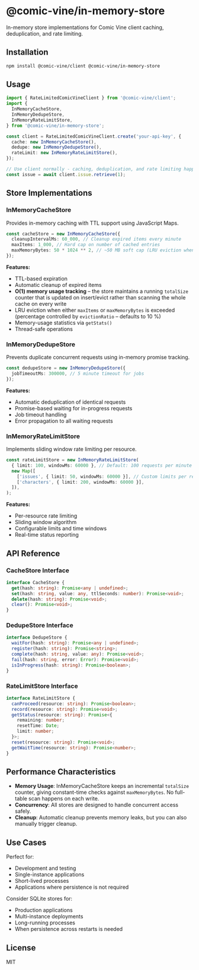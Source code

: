 # @comic-vine/in-memory-store

In-memory store implementations for Comic Vine client caching, deduplication, and rate limiting.

## Installation

```bash
npm install @comic-vine/client @comic-vine/in-memory-store
```

## Usage

```typescript
import { RateLimitedComicVineClient } from '@comic-vine/client';
import {
  InMemoryCacheStore,
  InMemoryDedupeStore,
  InMemoryRateLimitStore,
} from '@comic-vine/in-memory-store';

const client = RateLimitedComicVineClient.create('your-api-key', {
  cache: new InMemoryCacheStore(),
  dedupe: new InMemoryDedupeStore(),
  rateLimit: new InMemoryRateLimitStore(),
});

// Use client normally - caching, deduplication, and rate limiting happen automatically
const issue = await client.issue.retrieve(1);
```

## Store Implementations

### InMemoryCacheStore

Provides in-memory caching with TTL support using JavaScript Maps.

```typescript
const cacheStore = new InMemoryCacheStore({
  cleanupIntervalMs: 60_000, // Cleanup expired items every minute
  maxItems: 1_000, // Hard cap on number of cached entries
  maxMemoryBytes: 50 * 1024 ** 2, // ~50 MB soft cap (LRU eviction when exceeded)
});
```

**Features:**

- TTL-based expiration
- Automatic cleanup of expired items
- **O(1) memory usage tracking** – the store maintains a running `totalSize` counter that is updated on insert/evict rather than scanning the whole cache on every write
- LRU eviction when either `maxItems` or `maxMemoryBytes` is exceeded (percentage controlled by `evictionRatio` – defaults to 10 %)
- Memory-usage statistics via `getStats()`
- Thread-safe operations

### InMemoryDedupeStore

Prevents duplicate concurrent requests using in-memory promise tracking.

```typescript
const dedupeStore = new InMemoryDedupeStore({
  jobTimeoutMs: 300000, // 5 minute timeout for jobs
});
```

**Features:**

- Automatic deduplication of identical requests
- Promise-based waiting for in-progress requests
- Job timeout handling
- Error propagation to all waiting requests

### InMemoryRateLimitStore

Implements sliding window rate limiting per resource.

```typescript
const rateLimitStore = new InMemoryRateLimitStore(
  { limit: 100, windowMs: 60000 }, // Default: 100 requests per minute
  new Map([
    ['issues', { limit: 50, windowMs: 60000 }], // Custom limits per resource
    ['characters', { limit: 200, windowMs: 60000 }],
  ]),
);
```

**Features:**

- Per-resource rate limiting
- Sliding window algorithm
- Configurable limits and time windows
- Real-time status reporting

## API Reference

### CacheStore Interface

```typescript
interface CacheStore {
  get(hash: string): Promise<any | undefined>;
  set(hash: string, value: any, ttlSeconds: number): Promise<void>;
  delete(hash: string): Promise<void>;
  clear(): Promise<void>;
}
```

### DedupeStore Interface

```typescript
interface DedupeStore {
  waitFor(hash: string): Promise<any | undefined>;
  register(hash: string): Promise<string>;
  complete(hash: string, value: any): Promise<void>;
  fail(hash: string, error: Error): Promise<void>;
  isInProgress(hash: string): Promise<boolean>;
}
```

### RateLimitStore Interface

```typescript
interface RateLimitStore {
  canProceed(resource: string): Promise<boolean>;
  record(resource: string): Promise<void>;
  getStatus(resource: string): Promise<{
    remaining: number;
    resetTime: Date;
    limit: number;
  }>;
  reset(resource: string): Promise<void>;
  getWaitTime(resource: string): Promise<number>;
}
```

## Performance Characteristics

- **Memory Usage**: InMemoryCacheStore keeps an incremental `totalSize` counter, giving constant-time checks against `maxMemoryBytes`. No full-table scan happens on each write.
- **Concurrency**: All stores are designed to handle concurrent access safely.
- **Cleanup**: Automatic cleanup prevents memory leaks, but you can also manually trigger cleanup.

## Use Cases

Perfect for:

- Development and testing
- Single-instance applications
- Short-lived processes
- Applications where persistence is not required

Consider SQLite stores for:

- Production applications
- Multi-instance deployments
- Long-running processes
- When persistence across restarts is needed

## License

MIT
